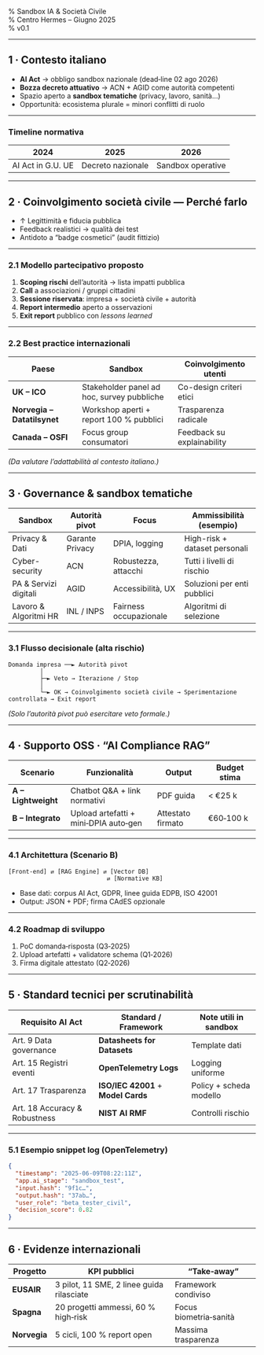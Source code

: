 % Sandbox IA & Società Civile  
% Centro Hermes – Giugno 2025  
% v0.1

---

## 1 · Contesto italiano

- **AI Act** → obbligo sandbox nazionale (dead‑line 02 ago 2026)  
- **Bozza decreto attuativo** → ACN + AGID come autorità competenti  
- Spazio aperto a **sandbox tematiche** (privacy, lavoro, sanità…)  
- Opportunità: ecosistema plurale = minori conflitti di ruolo

---

### Timeline normativa

| 2024 | 2025 | 2026 |
|------|------|------|
| AI Act in G.U. UE | Decreto nazionale | Sandbox operative |

---

## 2 · Coinvolgimento società civile — Perché farlo

- ↑ Legittimità e fiducia pubblica  
- Feedback realistici → qualità dei test  
- Antidoto a “badge cosmetici” (audit fittizio)

---

### 2.1 Modello partecipativo proposto

1. **Scoping rischi** dell’autorità → lista impatti pubblica  
2. **Call** a associazioni / gruppi cittadini  
3. **Sessione riservata**: impresa + società civile + autorità  
4. **Report intermedio** aperto a osservazioni  
5. **Exit report** pubblico con *lessons learned*

---

### 2.2 Best practice internazionali

| Paese | Sandbox | Coinvolgimento utenti |
|-------|---------|-----------------------|
| **UK – ICO** | Stakeholder panel ad hoc, survey pubbliche | Co-design criteri etici |
| **Norvegia – Datatilsynet** | Workshop aperti + report 100 % pubblici | Trasparenza radicale |
| **Canada – OSFI** | Focus group consumatori | Feedback su explainability |

*(Da valutare l’adattabilità al contesto italiano.)*

---

## 3 · Governance & sandbox tematiche

| Sandbox | Autorità pivot | Focus | Ammissibilità (esempio) |
|---------|---------------|-------|-------------------------|
| Privacy & Dati | Garante Privacy | DPIA, logging | High-risk + dataset personali |
| Cyber-security | ACN | Robustezza, attacchi | Tutti i livelli di rischio |
| PA & Servizi digitali | AGID | Accessibilità, UX | Soluzioni per enti pubblici |
| Lavoro & Algoritmi HR | INL / INPS | Fairness occupazionale | Algoritmi di selezione |

---

### 3.1 Flusso decisionale (alta rischio)

```
Domanda impresa ──► Autorità pivot
         │
         ├─► Veto → Iterazione / Stop
         │
         └─► OK → Coinvolgimento società civile → Sperimentazione controllata → Exit report
```

*(Solo l’autorità pivot può esercitare veto formale.)*

---

## 4 · Supporto OSS · “AI Compliance RAG”

| Scenario | Funzionalità | Output | Budget stima |
|----------|--------------|--------|--------------|
| **A – Lightweight** | Chatbot Q&A + link normativi | PDF guida | < €25 k |
| **B – Integrato** | Upload artefatti + mini‑DPIA auto‑gen | Attestato firmato | €60‑100 k |

---

### 4.1 Architettura (Scenario B)

```
[Front‑end] ⇄ [RAG Engine] ⇄ [Vector DB]
                            ⇄ [Normative KB]
```

- Base dati: corpus AI Act, GDPR, linee guida EDPB, ISO 42001  
- Output: JSON + PDF; firma CAdES opzionale

---

### 4.2 Roadmap di sviluppo

1. PoC domanda‑risposta (Q3‑2025)  
2. Upload artefatti + validatore schema (Q1‑2026)  
3. Firma digitale attestato (Q2‑2026)

---

## 5 · Standard tecnici per scrutinabilità

| Requisito AI Act | Standard / Framework | Note utili in sandbox |
|------------------|----------------------|-----------------------|
| Art. 9 Data governance | **Datasheets for Datasets** | Template dati |
| Art. 15 Registri eventi | **OpenTelemetry Logs** | Logging uniforme |
| Art. 17 Trasparenza | **ISO/IEC 42001** + **Model Cards** | Policy + scheda modello |
| Art. 18 Accuracy & Robustness | **NIST AI RMF** | Controlli rischio |

---

### 5.1 Esempio snippet log (OpenTelemetry)

```json
{
  "timestamp": "2025-06-09T08:22:11Z",
  "app.ai_stage": "sandbox_test",
  "input.hash": "9f1c…",
  "output.hash": "37ab…",
  "user_role": "beta_tester_civil",
  "decision_score": 0.82
}
```

---

## 6 · Evidenze internazionali

| Progetto | KPI pubblici | “Take‑away” |
|----------|--------------|-------------|
| **EUSAIR** | 3 pilot, 11 SME, 2 linee guida rilasciate | Framework condiviso |
| **Spagna** | 20 progetti ammessi, 60 % high‑risk | Focus biometria‑sanità |
| **Norvegia** | 5 cicli, 100 % report open | Massima trasparenza |

